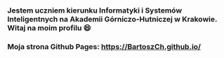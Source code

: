 ### Jestem uczniem kierunku Informatyki i Systemów Inteligentnych na Akademii Górniczo-Hutniczej w Krakowie. Witaj na moim profilu 😄
### Moja strona Github Pages: https://BartoszCh.github.io/

<!--
**BartoszCh/BartoszCh** is a ✨ _special_ ✨ repository because its `README.md` (this file) appears on your GitHub profile.

Here are some ideas to get you started:

- 🔭 I’m currently working on ...
- 🌱 I’m currently learning ...
- 👯 I’m looking to collaborate on ...
- 🤔 I’m looking for help with ...
- 💬 Ask me about ...
- 📫 How to reach me: ...
- 😄 Pronouns: ...
- ⚡ Fun fact: ...
-->
